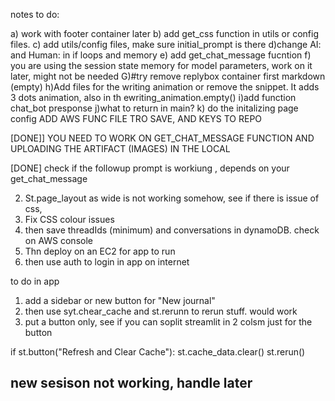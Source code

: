 notes to do:

a) work with footer container later
b) add get_css function in utils or config files. 
c) add utils/config files,  make sure initial_prompt is there
d)change AI: and Human:  in if loops and memory
e) add get_chat_message fucntion
f) you are using the session state memory for model parameters, work on it later, might not be needed
G)#try remove replybox container first markdown (empty)
h)Add files for the writing animation or remove the snippet. It adds 3 dots animation, also in th ewriting_animation.empty()
i)add function chat_bot presponse
j)what to return in main?
k) do the initalizing page config
ADD AWS FUNC FILE TRO SAVE, AND KEYS TO REPO


[DONE]] YOU NEED TO WORK ON GET_CHAT_MESSAGE FUNCTION AND UPLOADING THE ARTIFACT (IMAGES) IN THE LOCAL

[DONE]  check if the followup prompt is workiung , depends on your get_chat_message


2. St.page_layout as wide is not working somehow, see if there is issue of css, 
3. Fix CSS colour issues
4. then save threadIds (minimum) and conversations in dynamoDB. check on AWS console
5. Thn deploy on an EC2 for app to run
6. then use auth to login in app on internet


to do in app
1. add a sidebar or new button for "New journal"
2. then use syt.chear_cache and st.rerunn to rerun stuff. would work
3. put a button only, see if you can soplit streamlit in 2 colsm just for the button

if st.button("Refresh and Clear Cache"):
    st.cache_data.clear()
    st.rerun()

new sesison not working, handle later
---
